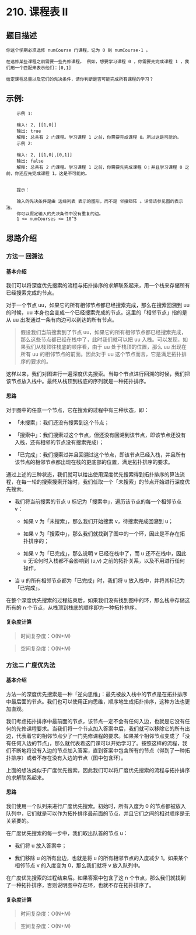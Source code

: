 # 210. 课程表 II

## 题目描述

    你这个学期必须选修 numCourse 门课程，记为 0 到 numCourse-1 。

    在选修某些课程之前需要一些先修课程。 例如，想要学习课程 0 ，你需要先完成课程 1 ，我们用一个匹配来表示他们：[0,1]

    给定课程总量以及它们的先决条件，请你判断是否可能完成所有课程的学习？

## 示例:
```
  	示例 1:

    输入: 2, [[1,0]] 
    输出: true
    解释: 总共有 2 门课程。学习课程 1 之前，你需要完成课程 0。所以这是可能的。
    示例 2:

    输入: 2, [[1,0],[0,1]]
    输出: false
    解释: 总共有 2 门课程。学习课程 1 之前，你需要先完成​课程 0；并且学习课程 0 之前，你还应先完成课程 1。这是不可能的。
     

    提示：

    输入的先决条件是由 边缘列表 表示的图形，而不是 邻接矩阵 。详情请参见图的表示法。
    你可以假定输入的先决条件中没有重复的边。
    1 <= numCourses <= 10^5
```

## 思路介绍

### 方法一 回溯法

#### 基本介绍

我们可以将深度优先搜索的流程与拓扑排序的求解联系起来，用一个栈来存储所有已经搜索完成的节点。

对于一个节点 uu，如果它的所有相邻节点都已经搜索完成，那么在搜索回溯到 uu 的时候，uu 本身也会变成一个已经搜索完成的节点。这里的「相邻节点」指的是从 uu 出发通过一条有向边可以到达的所有节点。

> 假设我们当前搜索到了节点 uu，如果它的所有相邻节点都已经搜索完成，那么这些节点都已经在栈中了，此时我们就可以把 uu 入栈。可以发现，如果我们从栈顶往栈底的顺序看，由于 uu 处于栈顶的位置，那么 uu 出现在所有 uu 的相邻节点的前面。因此对于 uu 这个节点而言，它是满足拓扑排序的要求的。

这样以来，我们对图进行一遍深度优先搜索。当每个节点进行回溯的时候，我们把该节点放入栈中。最终从栈顶到栈底的序列就是一种拓扑排序。

#### 思路

对于图中的任意一个节点，它在搜索的过程中有三种状态，即：

- 「未搜索」：我们还没有搜索到这个节点；

- 「搜索中」：我们搜索过这个节点，但还没有回溯到该节点，即该节点还没有入栈，还有相邻的节点没有搜索完成）；

- 「已完成」：我们搜索过并且回溯过这个节点，即该节点已经入栈，并且所有该节点的相邻节点都出现在栈的更底部的位置，满足拓扑排序的要求。

通过上述的三种状态，我们就可以给出使用深度优先搜索得到拓扑排序的算法流程，在每一轮的搜索搜索开始时，我们任取一个「未搜索」的节点开始进行深度优先搜索。

- 我们将当前搜索的节点 u 标记为「搜索中」，遍历该节点的每一个相邻节点 v：

  - 如果 v 为「未搜索」，那么我们开始搜索 v，待搜索完成回溯到 u；

  - 如果 v 为「搜索中」，那么我们就找到了图中的一个环，因此是不存在拓扑排序的；

  - 如果 v 为「已完成」，那么说明 v 已经在栈中了，而 u 还不在栈中，因此 u 无论何时入栈都不会影响到 (u,v) 之前的拓扑关系，以及不用进行任何操作。

- 当 u 的所有相邻节点都为「已完成」时，我们将 u 放入栈中，并将其标记为「已完成」。

在整个深度优先搜索的过程结束后，如果我们没有找到图中的环，那么栈中存储这所有的 n 个节点，从栈顶到栈底的顺序即为一种拓扑排序。
 
#### 复杂度计算

> 时间复杂度：O(N+M)

> 空间复杂度：O(N+M)

### 方法二 广度优先法

#### 基本介绍

方法一的深度优先搜索是一种「逆向思维」：最先被放入栈中的节点是在拓扑排序中最后面的节点。我们也可以使用正向思维，顺序地生成拓扑排序，这种方法也更加直观。

我们考虑拓扑排序中最前面的节点，该节点一定不会有任何入边，也就是它没有任何的先修课程要求。当我们将一个节点加入答案中后，我们就可以移除它的所有出边，代表着它的相邻节点少了一门先修课程的要求。如果某个相邻节点变成了「没有任何入边的节点」，那么就代表着这门课可以开始学习了。按照这样的流程，我们不断地将没有入边的节点加入答案，直到答案中包含所有的节点（得到了一种拓扑排序）或者不存在没有入边的节点（图中包含环）。

上面的想法类似于广度优先搜索，因此我们可以将广度优先搜索的流程与拓扑排序的求解联系起来。

#### 思路

我们使用一个队列来进行广度优先搜索。初始时，所有入度为 0 的节点都被放入队列中，它们就是可以作为拓扑排序最前面的节点，并且它们之间的相对顺序是无关紧要的。

在广度优先搜索的每一步中，我们取出队首的节点 u：

- 我们将 u 放入答案中；

- 我们移除 u 的所有出边，也就是将 u 的所有相邻节点的入度减少 1。如果某个相邻节点 v 的入度变为 0，那么我们就将 v 放入队列中。

在广度优先搜索的过程结束后。如果答案中包含了这 n 个节点，那么我们就找到了一种拓扑排序，否则说明图中存在环，也就不存在拓扑排序了。
 
#### 复杂度计算

> 时间复杂度：O(N+M)

> 空间复杂度：O(N+M)